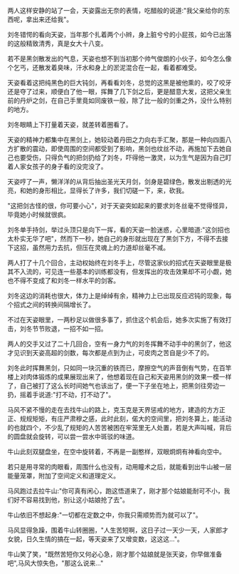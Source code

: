 两人这样安静的站了一会，天姿露出无奈的表情，吃醋般的说道:"我父亲给你的东西呢，拿出来还给我"。

刘冬错愕的看向天姿，当年那个扎着两个小辫，身上脏兮兮的小屁孩，如今已出落的这般精致清秀，真是女大十八变。

若不是黑剑散发出的气息，天姿也想不到当初那个帅气俊朗的小伙子，如今怎么像个乞丐，还散发着臭味，汗水和身上的淤泥混合在一起，看着都难受。

天姿看着这把纯黑色的巨大钝剑，再看看刘冬，总觉的这黑是被他熏的，咬了咬牙还是夺了过来，顺便白了他一眼，挥舞了几下剑之后，更是醋意大发，这把父亲生前的丹炉之剑，在自己手里竟如同废铁一般，除了比一般的剑重之外，没什么特别的地方。

刘冬眼睛上下打量着天姿，就差转着圈看了。

天姿的精神力都集中在黑剑上，她较动着丹田之力向右手汇聚，那是一种向四面八方扩散的震动，即使周围的空间都受到了影响，黑剑也纹丝不动，再施加下去她自己也要受伤，只得负气的把剑扔给了刘冬，吓得他一激灵，以为生气是因为自己盯着人家女孩子的身子看的没完没了。

天姿哼了一声，懒洋洋的从背后抽出圣光天月剑，剑身是碧绿色，散发出剔透的光亮，和她的身形相比，显得长了许多，我们切磋一下，来，砍我。

"这把剑古怪的很，你可要小心"，对于天姿突如起来的要求刘冬丝毫不觉得怪异，毕竟她小时候就很疯。

刘冬单手持剑，举过头顶只是向下一挥，看的天姿一脸迷惑，心里暗道:"这剑招也太朴实无华了吧"，然而下一秒，她自己的身形就出现在了黑剑下方，不得不去接下这招，虽然用力去抗，但压在灵魂上的力道却丝毫不减。

两人打了十几个回合，主动权始终在刘冬手上，尽管这家伙的招式在天姿眼里是极其不入流的，可见连一些基本的训练都没有，但发挥出的攻击效果却不可小觑，她也不得不变成了和刘冬一样水平的剑客。

刘冬这边的消耗也很大，体力上是绰绰有余，精神力上已出现反应迟钝的现象，每个招式之间的转换间隔增长了。

不过在天姿眼里，一两秒足以做很多事了，抓住这个机会后，她多次实施了有效打击，刘冬节节败退，一招不如一招。

两人的交手又过了二十几回合，空有一身力气的刘冬挥舞不动手中的黑剑了，他这才见识到天姿高超的剑数，每次都是点到为止，可皮肉之苦自是少不了的。

刘冬此时挥舞黑剑，只如同一块沉重的铁而已，摩擦空气的声音倒有气势，在百竿楼上对肉体锻炼的成果展现出来了，他想着现在自己和天姿用黑剑的效果一模一样了，自己被打了这么长时间她气也该出了，便一下子坐在地上，把黑剑往旁边一扔，摇着手说道:"打不动，打不动了"。

马风不紧不慢的走在去找牛山的路上，克玉克是天界惩戒的地方，建造的方方正正、规规矩矩，有庄严肃穆之感，此时此刻，偌大的空间里，把刘冬算上，能活动的也就四个，不少乱了规矩的人苦苦被困在牢笼里无人处置，若是大声叫喊，背后的圆盘就会旋转，可以尝一尝水中斑驳的味道。

牛山此刻双腿盘坐，在空中旋转着，不再是一副憨样，双眼炯炯有神看向空中。

若只是用寻常的肉眼看，周围什么也没有，动用瞳术之后，就能看到出牛山被一层能量笼罩，附加了空间定义和道理定义。

马风跑过去拉牛山:"你可真有闲心，跑这悟道来了，刚才那个姑娘能耐可不小，我们好不容易找到他，别让这小姑娘抢了去"。

牛山依旧不想起身:"一切都在定数之中，你我只需顺势而为就可以了"。

马风显得急躁，围着牛山转圈圈，"人生苦短啊，这日子过一天少一天，人家郎才女貌，日久生情的搞在一起，等天姿来了又增变数，这这这..."。

牛山笑了笑，"既然苦短你又何必心急，刚才那个姑娘就是张天姿，你早做准备吧",马风大惊失色，"那这么说来..."